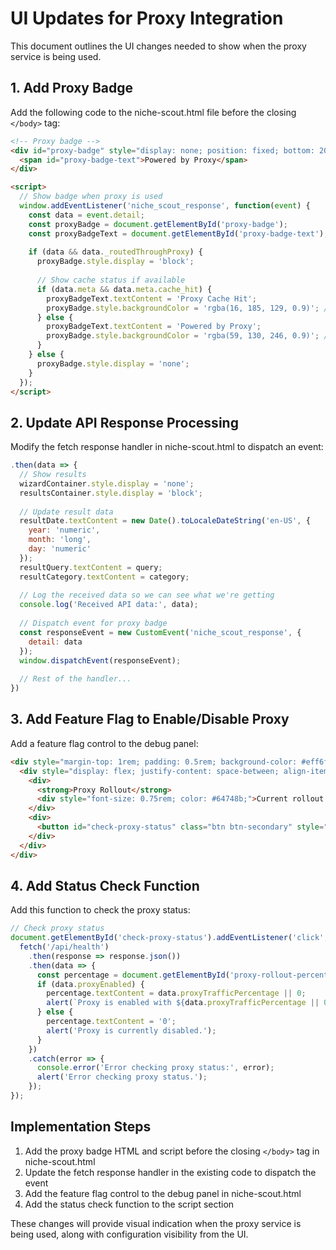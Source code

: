 # UI Updates for Proxy Integration

This document outlines the UI changes needed to show when the proxy service is being used.

## 1. Add Proxy Badge

Add the following code to the niche-scout.html file before the closing `</body>` tag:

```html
<!-- Proxy badge -->
<div id="proxy-badge" style="display: none; position: fixed; bottom: 20px; right: 20px; background-color: rgba(59, 130, 246, 0.9); color: white; padding: 8px 12px; border-radius: 8px; font-size: 12px; font-weight: 600; box-shadow: 0 2px 5px rgba(0,0,0,0.2); z-index: 1000;">
  <span id="proxy-badge-text">Powered by Proxy</span>
</div>

<script>
  // Show badge when proxy is used
  window.addEventListener('niche_scout_response', function(event) {
    const data = event.detail;
    const proxyBadge = document.getElementById('proxy-badge');
    const proxyBadgeText = document.getElementById('proxy-badge-text');
    
    if (data && data._routedThroughProxy) {
      proxyBadge.style.display = 'block';
      
      // Show cache status if available
      if (data.meta && data.meta.cache_hit) {
        proxyBadgeText.textContent = 'Proxy Cache Hit';
        proxyBadge.style.backgroundColor = 'rgba(16, 185, 129, 0.9)'; // Green
      } else {
        proxyBadgeText.textContent = 'Powered by Proxy';
        proxyBadge.style.backgroundColor = 'rgba(59, 130, 246, 0.9)'; // Blue
      }
    } else {
      proxyBadge.style.display = 'none';
    }
  });
</script>
```

## 2. Update API Response Processing

Modify the fetch response handler in niche-scout.html to dispatch an event:

```javascript
.then(data => {
  // Show results
  wizardContainer.style.display = 'none';
  resultsContainer.style.display = 'block';
  
  // Update result data
  resultDate.textContent = new Date().toLocaleDateString('en-US', { 
    year: 'numeric', 
    month: 'long', 
    day: 'numeric' 
  });
  resultQuery.textContent = query;
  resultCategory.textContent = category;
  
  // Log the received data so we can see what we're getting
  console.log('Received API data:', data);
  
  // Dispatch event for proxy badge
  const responseEvent = new CustomEvent('niche_scout_response', {
    detail: data
  });
  window.dispatchEvent(responseEvent);
  
  // Rest of the handler...
})
```

## 3. Add Feature Flag to Enable/Disable Proxy

Add a feature flag control to the debug panel:

```html
<div style="margin-top: 1rem; padding: 0.5rem; background-color: #eff6ff; border-radius: 0.375rem;">
  <div style="display: flex; justify-content: space-between; align-items: center;">
    <div>
      <strong>Proxy Rollout</strong>
      <div style="font-size: 0.75rem; color: #64748b;">Current rollout percentage: <span id="proxy-rollout-percentage">0</span>%</div>
    </div>
    <div>
      <button id="check-proxy-status" class="btn btn-secondary" style="font-size: 0.75rem; padding: 0.25rem 0.5rem;">Check Status</button>
    </div>
  </div>
</div>
```

## 4. Add Status Check Function

Add this function to check the proxy status:

```javascript
// Check proxy status
document.getElementById('check-proxy-status').addEventListener('click', function() {
  fetch('/api/health')
    .then(response => response.json())
    .then(data => {
      const percentage = document.getElementById('proxy-rollout-percentage');
      if (data.proxyEnabled) {
        percentage.textContent = data.proxyTrafficPercentage || 0;
        alert(`Proxy is enabled with ${data.proxyTrafficPercentage || 0}% traffic routing.`);
      } else {
        percentage.textContent = '0';
        alert('Proxy is currently disabled.');
      }
    })
    .catch(error => {
      console.error('Error checking proxy status:', error);
      alert('Error checking proxy status.');
    });
});
```

## Implementation Steps

1. Add the proxy badge HTML and script before the closing `</body>` tag in niche-scout.html
2. Update the fetch response handler in the existing code to dispatch the event
3. Add the feature flag control to the debug panel in niche-scout.html
4. Add the status check function to the script section

These changes will provide visual indication when the proxy service is being used, along with configuration visibility from the UI.